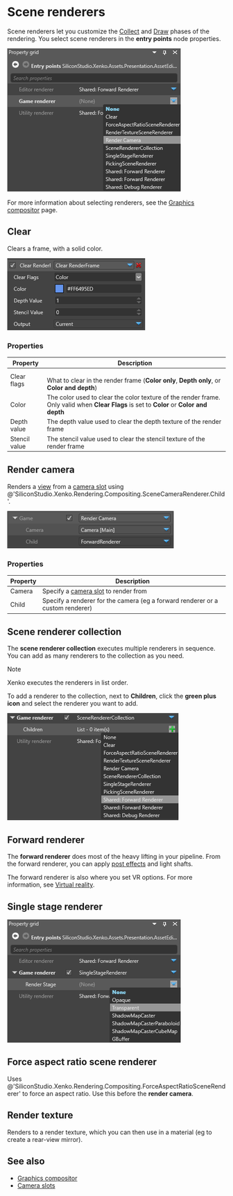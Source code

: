 # Scene renderers

Scene renderers let you customize the [Collect](../render-pipeline/render-features.md#collect) and [Draw](../render-pipeline/render-features.md#draw) phases of the rendering. You select scene renderers in the **entry points** node properties.

![Select renderer](media/connect-entry-point.png)

For more information about selecting renderers, see the [Graphics compositor](index.md) page.

## Clear

Clears a frame, with a solid color.

![Clear properties](media/clear-renderframe-1.png)

### Properties

| Property      | Description              
| ------------- | ----------
| Clear flags   | <br>What to clear in the render frame (**Color only**, **Depth only**, or **Color and depth**)
| Color         | The color used to clear the color texture of the render frame. Only valid when **Clear Flags** is set to **Color** or **Color and depth**
| Depth value   | The depth value used to clear the depth texture of the render frame
| Stencil value | The stencil value used to clear the stencil texture of the render frame

## Render camera

Renders a [view](../rendering-pipeline/index.md#render%20views) from a [camera slot](camera-slots.md) using @'SiliconStudio.Xenko.Rendering.Compositing.SceneCameraRenderer.Child'.

![Render camera properties](media/render-camera-1.png)

### Properties

| Property      | Description                                                             
| ------------- | ----------
| Camera        | Specify a [camera slot](camera-slot.md) to render from
| Child         | Specify a renderer for the camera (eg a forward renderer or a custom renderer)

## Scene renderer collection

The **scene renderer collection** executes multiple renderers in sequence. You can add as many renderers to the collection as you need.

>[!Note]
>Xenko executes the renderers in list order.

To add a renderer to the collection, next to **Children**, click the **green plus icon** and select the renderer you want to add.

![Add to scene collection](media/add-renderer-to-scene-renderer-collection.png)

## Forward renderer

The **forward renderer** does most of the heavy lifting in your pipeline. From the forward renderer, you can apply [post effects](../post-effects/index.md) and light shafts. 

The forward renderer is also where you set VR options. For more information, see [Virtual reality](../../virtual-reality.md).

## Single stage renderer

![Single stage renderer](media/single-stage-renderer.png)

## Force aspect ratio scene renderer

Uses @'SiliconStudio.Xenko.Rendering.Compositing.ForceAspectRatioSceneRenderer' to force an aspect ratio. Use this before the **render camera**.

## Render texture

Renders to a render texture, which you can then use in a material (eg to create a rear-view mirror).

## See also

* [Graphics compositor](index.md)
* [Camera slots](camera-slots.md)